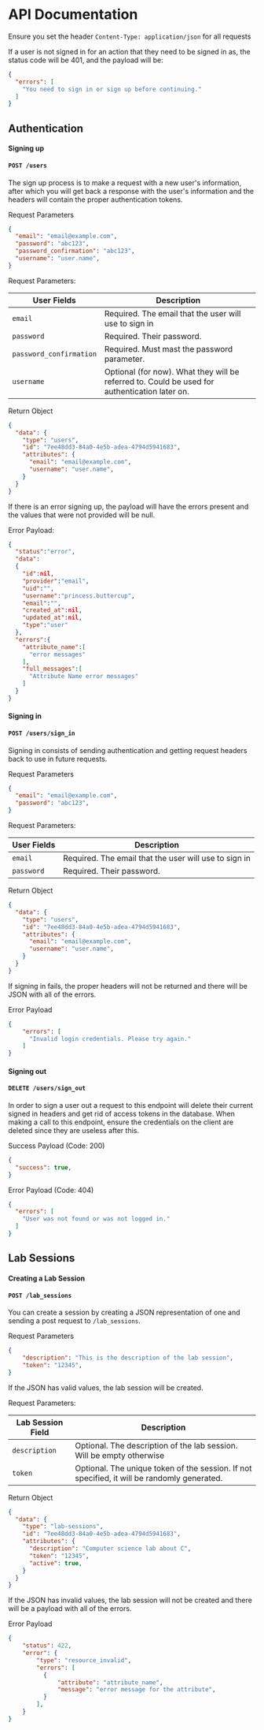 # API Documentation

Ensure you set the header `Content-Type: application/json` for all requests

If a user is not signed in for an action that they need to be signed in as, the status code will be 401, and the payload will be:

```json
{
  "errors": [
    "You need to sign in or sign up before continuing."
  ]
}
```

## Authentication

#### Signing up
#### `POST /users`

The sign up process is to make a request with a new user's information, after which you will get back a response with the user's information and the headers will contain the proper authentication tokens.

Request Parameters

```json
{
  "email": "email@example.com",
  "password": "abc123",
  "password_confirmation": "abc123",
  "username": "user.name",
}
```

Request Parameters:

| User Fields | Description |
|-------|-------------|
| `email` | Required. The email that the user will use to sign in |
| `password` | Required. Their password. |
| `password_confirmation` | Required. Must mast the password parameter. |
| `username` | Optional (for now). What they will be referred to. Could be used for authentication later on. |

Return Object

```json
{
  "data": {
    "type": "users",
    "id": "7ee48dd3-84a0-4e5b-adea-4794d5941683",
    "attributes": {
      "email": "email@example.com",
      "username": "user.name",
    }
  }
}
```

If there is an error signing up, the payload will have the errors present and the values that were not provided will be null.

Error Payload:
```json
{
  "status":"error",
  "data":
  {
    "id":nil,
    "provider":"email",
    "uid":"",
    "username":"princess.buttercup",
    "email":"",
    "created_at":nil,
    "updated_at":nil,
    "type":"user"
  },
  "errors":{
    "attribute_name":[
      "error messages"
    ],
    "full_messages":[
      "Attribute Name error messages"
    ]
  }
}
```

#### Signing in
#### `POST /users/sign_in`

Signing in consists of sending authentication and getting request headers back to use in future requests.

Request Parameters

```json
{
  "email": "email@example.com",
  "password": "abc123",
}
```

Request Parameters:

| User Fields | Description |
|-------|-------------|
| `email` | Required. The email that the user will use to sign in |
| `password` | Required. Their password. |

Return Object

```json
{
  "data": {
    "type": "users",
    "id": "7ee48dd3-84a0-4e5b-adea-4794d5941683",
    "attributes": {
      "email": "email@example.com",
      "username": "user.name",
    }
  }
}
```

If signing in fails, the proper headers will not be returned and there will be JSON with all of the errors.

Error Payload

```json
{
    "errors": [
      "Invalid login credentials. Please try again."
    ]
}

```

#### Signing out
#### `DELETE /users/sign_out`

In order to sign a user out a request to this endpoint will delete their current signed in headers and get rid of access tokens in the database. When making a call to this endpoint, ensure the credentials on the client are deleted since they are useless after this.

Success Payload (Code: 200)

```json
{
  "success": true,
}
```

Error Payload (Code: 404)

```json
{
  "errors": [
    "User was not found or was not logged in."
  ]
}
```

## Lab Sessions

#### Creating a Lab Session
#### `POST /lab_sessions`

You can create a session by creating a JSON representation of one and sending a post request to `/lab_sessions`.

Request Parameters
```json
{
    "description": "This is the description of the lab session",
    "token": "12345",
}
```

If the JSON has valid values, the lab session will be created.

Request Parameters:

| Lab Session Field | Description |
|-------|-------------|
| `description` | Optional. The description of the lab session. Will be empty otherwise |
| `token` | Optional. The unique token of the session. If not specified, it will be randomly generated. |

Return Object
```json
{
  "data": {
    "type": "lab-sessions",
    "id": "7ee48dd3-84a0-4e5b-adea-4794d5941683",
    "attributes": {
      "description": "Computer science lab about C",
      "token": "12345",
      "active": true,
    }
  }
}
```

If the JSON has invalid values, the lab session will not be created and there will be a payload with all of the errors.

Error Payload

```json
{
    "status": 422,
    "error": {
        "type": "resource_invalid",
        "errors": [
          {
              "attribute": "attribute_name",
              "message": "error message for the attribute",
          }
        ],
    }
}
```
